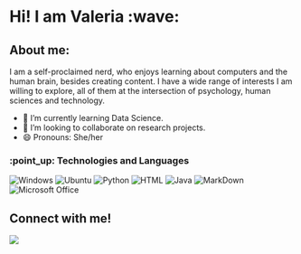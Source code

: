 <h1 align = "left">Hi! I am Valeria :wave:</h1>

<h2> About me:</h2>

I am a self-proclaimed nerd, who enjoys learning about computers and the human brain, besides creating content. I have a wide range of interests I am willing to explore, all of them at the intersection of psychology, human sciences and technology.

- 🌱 I’m currently learning Data Science.
- 👯 I’m looking to collaborate on research projects.
- 😄 Pronouns: She/her

</div>

<h3 align="left">:point_up: Technologies and Languages </h2>

![Windows](https://img.shields.io/badge/Windows-0078D6?style=flat-square&logoColor=white)
![Ubuntu](https://img.shields.io/badge/Ubuntu-E95420?style=flat-square&logo=ubuntu&logoColor=white)
![Python](https://img.shields.io/badge/Python-14354C?style=flat-square&logo=python&logoColor=white)
![HTML](https://img.shields.io/badge/HTML-239120?style=flat-square&logo=html5&logoColor=white)
![Java](https://img.shields.io/badge/-Java-007396?style=flat-square&logo=java)
![MarkDown](https://img.shields.io/badge/Markdown-000000?style=flat-square&logo=markdown&logoColor=white)
![Microsoft Office](https://img.shields.io/badge/Microsoft_Office-D83B01?style=flat-square&logo=microsoft-office&logoColor=white)

</div>
<div> 
<h2>Connect with me!</h2>
 
[<img src="https://img.shields.io/badge/linkedin-%230077B5.svg?&style=for-the-badge&logo=linkedin&logoColor=white" />](www.linkedin.com/in/valeria-orozco-castiblanco-) 
